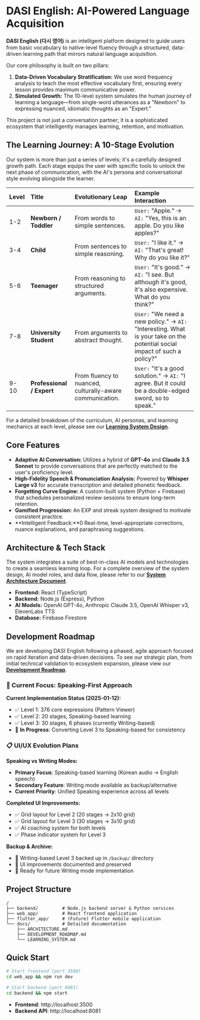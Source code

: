 # DASI English: AI-Powered Language Acquisition

**DASI English (다시 영어)** is an intelligent platform designed to guide users from basic vocabulary to native-level fluency through a structured, data-driven learning path that mirrors natural language acquisition.

Our core philosophy is built on two pillars:
1.  **Data-Driven Vocabulary Stratification:** We use word frequency analysis to teach the most effective vocabulary first, ensuring every lesson provides maximum communicative power.
2.  **Simulated Growth:** The 10-level system simulates the human journey of learning a language—from single-word utterances as a "Newborn" to expressing nuanced, idiomatic thoughts as an "Expert."

This project is not just a conversation partner; it is a sophisticated ecosystem that intelligently manages learning, retention, and motivation.

## The Learning Journey: A 10-Stage Evolution

Our system is more than just a series of levels; it's a carefully designed growth path. Each stage equips the user with specific tools to unlock the next phase of communication, with the AI's persona and conversational style evolving alongside the learner.

| Level | Title | Evolutionary Leap | Example Interaction |
| :--- | :--- | :--- | :--- |
| 1-2 | **Newborn / Toddler** | From words to simple sentences. | `User:` "Apple." → `AI:` "Yes, this is an apple. Do you like apples?" |
| 3-4 | **Child** | From sentences to simple reasoning. | `User:` "I like it." → `AI:` "That's great! Why do you like it?" |
| 5-6 | **Teenager** | From reasoning to structured arguments. | `User:` "It's good." → `AI:` "I see. But although it's good, it's also expensive. What do you think?" |
| 7-8 | **University Student** | From arguments to abstract thought. | `User:` "We need a new policy." → `AI:` "Interesting. What is your take on the potential social impact of such a policy?" |
| 9-10 | **Professional / Expert** | From fluency to nuanced, culturally-aware communication. | `User:` "It's a good solution." → `AI:` "I agree. But it could be a double-edged sword, so to speak." |

For a detailed breakdown of the curriculum, AI personas, and learning mechanics at each level, please see our **[Learning System Design](docs/LEARNING_SYSTEM.md)**.

## Core Features

*   **Adaptive AI Conversation:** Utilizes a hybrid of **GPT-4o** and **Claude 3.5 Sonnet** to provide conversations that are perfectly matched to the user's proficiency level.
*   **High-Fidelity Speech & Pronunciation Analysis:** Powered by **Whisper Large v3** for accurate transcription and detailed phonetic feedback.
*   **Forgetting Curve Engine:** A custom-built system (Python + Firebase) that schedules personalized review sessions to ensure long-term retention.
*   **Gamified Progression:** An EXP and streak system designed to motivate consistent practice.
*   **Intelligent Feedback:**0 Real-time, level-appropriate corrections, nuance explanations, and paraphrasing suggestions.

## Architecture & Tech Stack

The system integrates a suite of best-in-class AI models and technologies to create a seamless learning loop. For a complete overview of the system design, AI model roles, and data flow, please refer to our **[System Architecture Document](docs/ARCHITECTURE.md)**.

*   **Frontend:** React (TypeScript)
*   **Backend:** Node.js (Express), Python
*   **AI Models:** OpenAI GPT-4o, Anthropic Claude 3.5, OpenAI Whisper v3, ElevenLabs TTS
*   **Database:** Firebase Firestore

## Development Roadmap

We are developing DASI English following a phased, agile approach focused on rapid iteration and data-driven decisions. To see our strategic plan, from initial technical validation to ecosystem expansion, please view our **[Development Roadmap](docs/DEVELOPMENT_ROADMAP.md)**.

### 🎯 Current Focus: Speaking-First Approach

**Current Implementation Status (2025-01-12):**
- ✅ Level 1: 376 core expressions (Pattern Viewer)
- ✅ Level 2: 20 stages, Speaking-based learning 
- ✅ Level 3: 30 stages, 6 phases (currently Writing-based)
- 🔄 **In Progress**: Converting Level 3 to Speaking-based for consistency

### 📋 UI/UX Evolution Plans

**Speaking vs Writing Modes:**
- **Primary Focus**: Speaking-based learning (Korean audio → English speech)
- **Secondary Feature**: Writing mode available as backup/alternative
- **Current Priority**: Unified Speaking experience across all levels

**Completed UI Improvements:**
- ✅ Grid layout for Level 2 (20 stages → 2x10 grid)
- ✅ Grid layout for Level 3 (30 stages → 3x10 grid)  
- ✅ AI coaching system for both levels
- ✅ Phase indicator system for Level 3

**Backup & Archive:**
- 📁 Writing-based Level 3 backed up in `/backup/` directory
- 🎨 UI improvements documented and preserved
- 🔄 Ready for future Writing mode implementation

## Project Structure

```
/
├── backend/         # Node.js backend server & Python services
├── web_app/         # React frontend application
├── flutter_app/     # (Future) Flutter mobile application
└── docs/            # Detailed documentation
    ├── ARCHITECTURE.md
    ├── DEVELOPMENT_ROADMAP.md
    └── LEARNING_SYSTEM.md
```

## Quick Start

```bash
# Start frontend (port 3500)
cd web_app && npm run dev

# Start backend (port 8081)
cd backend && npm start
```

- **Frontend**: http://localhost:3500
- **Backend API**: http://localhost:8081
